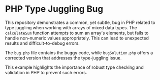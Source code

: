 # PHP Type Juggling Bug

This repository demonstrates a common, yet subtle, bug in PHP related to type juggling when working with arrays of mixed data types.  The `calculateSum` function attempts to sum an array's elements, but fails to handle non-numeric values appropriately. This can lead to unexpected results and difficult-to-debug errors.

The `bug.php` file contains the buggy code, while `bugSolution.php` offers a corrected version that addresses the type-juggling issue.

This example highlights the importance of robust type checking and validation in PHP to prevent such errors.